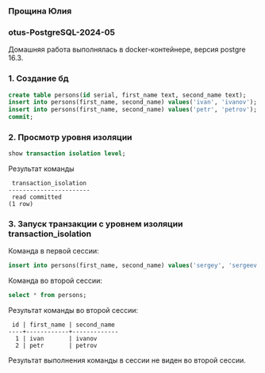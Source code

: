 ### Прощина Юлия
### otus-PostgreSQL-2024-05

Домашняя работа выполнялась в docker-контейнере, версия postgre 16.3.

### 1. Создание бд
```sql
create table persons(id serial, first_name text, second_name text);
insert into persons(first_name, second_name) values('ivan', 'ivanov');
insert into persons(first_name, second_name) values('petr', 'petrov');
commit;
```
### 2. Просмотр уровня изоляции
```sql
show transaction isolation level;
```
Результат команды
```
 transaction_isolation 
-----------------------
 read committed
(1 row)
```

### 3. Запуск транзакции с уровнем изоляции transaction_isolation
Команда в первой сессии:
```sql
insert into persons(first_name, second_name) values('sergey', 'sergeev');
```
Команда во второй сессии:
```sql
select * from persons;
```
Результат команды во второй сессии:
```
 id | first_name | second_name 
----+------------+-------------
  1 | ivan       | ivanov
  2 | petr       | petrov
```
Результат выполнения команды в сессии не виден во второй сессии.
